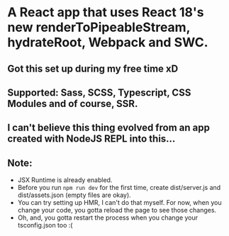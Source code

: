 # A React app that uses React 18's new renderToPipeableStream, hydrateRoot, Webpack and SWC.

## Got this set up during my free time xD

## Supported: Sass, SCSS, Typescript, CSS Modules and of course, SSR.

## I can't believe this thing evolved from an app created with NodeJS REPL into this...

## Note:

- JSX Runtime is already enabled.
- Before you run `npm run dev` for the first time, create dist/server.js and dist/assets.json (empty files are okay).
- You can try setting up HMR, I can't do that myself. For now, when you change your code, you gotta reload the page to see those changes.
- Oh, and, you gotta restart the process when you change your tsconfig.json too :(
